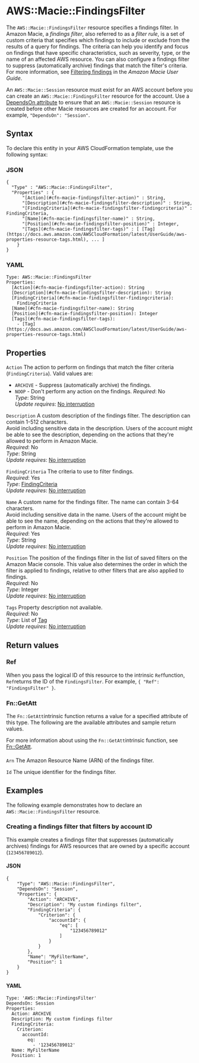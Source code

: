 # AWS::Macie::FindingsFilter<a name="aws-resource-macie-findingsfilter"></a>

The `AWS::Macie::FindingsFilter` resource specifies a findings filter\. In Amazon Macie, a *findings filter*, also referred to as a *filter rule*, is a set of custom criteria that specifies which findings to include or exclude from the results of a query for findings\. The criteria can help you identify and focus on findings that have specific characteristics, such as severity, type, or the name of an affected AWS resource\. You can also configure a findings filter to suppress \(automatically archive\) findings that match the filter's criteria\. For more information, see [Filtering findings](https://docs.aws.amazon.com/macie/latest/user/findings-filter-overview.html) in the *Amazon Macie User Guide*\.

An `AWS::Macie::Session` resource must exist for an AWS account before you can create an `AWS::Macie::FindingsFilter` resource for the account\. Use a [DependsOn attribute](https://docs.aws.amazon.com/AWSCloudFormation/latest/UserGuide/aws-attribute-dependson.html) to ensure that an `AWS::Macie::Session` resource is created before other Macie resources are created for an account\. For example, `"DependsOn": "Session"`\.

## Syntax<a name="aws-resource-macie-findingsfilter-syntax"></a>

To declare this entity in your AWS CloudFormation template, use the following syntax:

### JSON<a name="aws-resource-macie-findingsfilter-syntax.json"></a>

```
{
  "Type" : "AWS::Macie::FindingsFilter",
  "Properties" : {
      "[Action](#cfn-macie-findingsfilter-action)" : String,
      "[Description](#cfn-macie-findingsfilter-description)" : String,
      "[FindingCriteria](#cfn-macie-findingsfilter-findingcriteria)" : FindingCriteria,
      "[Name](#cfn-macie-findingsfilter-name)" : String,
      "[Position](#cfn-macie-findingsfilter-position)" : Integer,
      "[Tags](#cfn-macie-findingsfilter-tags)" : [ [Tag](https://docs.aws.amazon.com/AWSCloudFormation/latest/UserGuide/aws-properties-resource-tags.html), ... ]
    }
}
```

### YAML<a name="aws-resource-macie-findingsfilter-syntax.yaml"></a>

```
Type: AWS::Macie::FindingsFilter
Properties: 
  [Action](#cfn-macie-findingsfilter-action): String
  [Description](#cfn-macie-findingsfilter-description): String
  [FindingCriteria](#cfn-macie-findingsfilter-findingcriteria): 
    FindingCriteria
  [Name](#cfn-macie-findingsfilter-name): String
  [Position](#cfn-macie-findingsfilter-position): Integer
  [Tags](#cfn-macie-findingsfilter-tags): 
    - [Tag](https://docs.aws.amazon.com/AWSCloudFormation/latest/UserGuide/aws-properties-resource-tags.html)
```

## Properties<a name="aws-resource-macie-findingsfilter-properties"></a>

`Action`  <a name="cfn-macie-findingsfilter-action"></a>
The action to perform on findings that match the filter criteria \(`FindingCriteria`\)\. Valid values are:  
+ `ARCHIVE` \- Suppress \(automatically archive\) the findings\.
+ `NOOP` \- Don't perform any action on the findings\.
*Required*: No  
*Type*: String  
*Update requires*: [No interruption](https://docs.aws.amazon.com/AWSCloudFormation/latest/UserGuide/using-cfn-updating-stacks-update-behaviors.html#update-no-interrupt)

`Description`  <a name="cfn-macie-findingsfilter-description"></a>
A custom description of the findings filter\. The description can contain 1\-512 characters\.  
Avoid including sensitive data in the description\. Users of the account might be able to see the description, depending on the actions that they're allowed to perform in Amazon Macie\.  
*Required*: No  
*Type*: String  
*Update requires*: [No interruption](https://docs.aws.amazon.com/AWSCloudFormation/latest/UserGuide/using-cfn-updating-stacks-update-behaviors.html#update-no-interrupt)

`FindingCriteria`  <a name="cfn-macie-findingsfilter-findingcriteria"></a>
The criteria to use to filter findings\.  
*Required*: Yes  
*Type*: [FindingCriteria](aws-properties-macie-findingsfilter-findingcriteria.md)  
*Update requires*: [No interruption](https://docs.aws.amazon.com/AWSCloudFormation/latest/UserGuide/using-cfn-updating-stacks-update-behaviors.html#update-no-interrupt)

`Name`  <a name="cfn-macie-findingsfilter-name"></a>
A custom name for the findings filter\. The name can contain 3\-64 characters\.  
Avoid including sensitive data in the name\. Users of the account might be able to see the name, depending on the actions that they're allowed to perform in Amazon Macie\.  
*Required*: Yes  
*Type*: String  
*Update requires*: [No interruption](https://docs.aws.amazon.com/AWSCloudFormation/latest/UserGuide/using-cfn-updating-stacks-update-behaviors.html#update-no-interrupt)

`Position`  <a name="cfn-macie-findingsfilter-position"></a>
The position of the findings filter in the list of saved filters on the Amazon Macie console\. This value also determines the order in which the filter is applied to findings, relative to other filters that are also applied to findings\.  
*Required*: No  
*Type*: Integer  
*Update requires*: [No interruption](https://docs.aws.amazon.com/AWSCloudFormation/latest/UserGuide/using-cfn-updating-stacks-update-behaviors.html#update-no-interrupt)

`Tags`  <a name="cfn-macie-findingsfilter-tags"></a>
Property description not available\.  
*Required*: No  
*Type*: List of [Tag](https://docs.aws.amazon.com/AWSCloudFormation/latest/UserGuide/aws-properties-resource-tags.html)  
*Update requires*: [No interruption](https://docs.aws.amazon.com/AWSCloudFormation/latest/UserGuide/using-cfn-updating-stacks-update-behaviors.html#update-no-interrupt)

## Return values<a name="aws-resource-macie-findingsfilter-return-values"></a>

### Ref<a name="aws-resource-macie-findingsfilter-return-values-ref"></a>

When you pass the logical ID of this resource to the intrinsic `Ref`function, `Ref`returns the ID of the `FindingsFilter`\. For example, `{ "Ref": "FindingsFilter" }`\.

### Fn::GetAtt<a name="aws-resource-macie-findingsfilter-return-values-fn--getatt"></a>

The `Fn::GetAtt`intrinsic function returns a value for a specified attribute of this type\. The following are the available attributes and sample return values\.

For more information about using the `Fn::GetAtt`intrinsic function, see [Fn::GetAtt](https://docs.aws.amazon.com/AWSCloudFormation/latest/UserGuide/intrinsic-function-reference-getatt.html)\.

#### <a name="aws-resource-macie-findingsfilter-return-values-fn--getatt-fn--getatt"></a>

`Arn`  <a name="Arn-fn::getatt"></a>
The Amazon Resource Name \(ARN\) of the findings filter\.

`Id`  <a name="Id-fn::getatt"></a>
The unique identifier for the findings filter\.

## Examples<a name="aws-resource-macie-findingsfilter--examples"></a>

The following example demonstrates how to declare an `AWS::Macie::FindingsFilter` resource\.

### Creating a findings filter that filters by account ID<a name="aws-resource-macie-findingsfilter--examples--Creating_a_findings_filter_that_filters_by_account_ID"></a>

This example creates a findings filter that suppresses \(automatically archives\) findings for AWS resources that are owned by a specific account \(`123456789012`\)\.

#### JSON<a name="aws-resource-macie-findingsfilter--examples--Creating_a_findings_filter_that_filters_by_account_ID--json"></a>

```
{
    "Type": "AWS::Macie::FindingsFilter",
    "DependsOn": "Session",
    "Properties": {
        "Action": "ARCHIVE",
        "Description": "My custom findings filter",
        "FindingCriteria": {
            "Criterion": {
                "accountId": {
                    "eq": [
                        "123456789012"
                    ]
                }
            }
        },
        "Name": "MyFilterName",
        "Position": 1
    }
}
```

#### YAML<a name="aws-resource-macie-findingsfilter--examples--Creating_a_findings_filter_that_filters_by_account_ID--yaml"></a>

```
Type: 'AWS::Macie::FindingsFilter'
DependsOn: Session
Properties:
  Action: ARCHIVE
  Description: My custom findings filter
  FindingCriteria:
    Criterion:
      accountId:
        eq:
          - '123456789012'
  Name: MyFilterName
  Position: 1
```